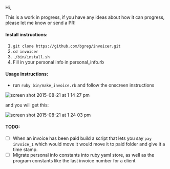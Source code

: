 Hi,

This is a work in progress, if you have any ideas about how it can progress, please let me know or send a PR!

#### Install instructions:

1. `git clone https://github.com/bgreg/invoicer.git`
1. `cd invoicer`
1. `./bin/install.sh`
1. Fill in your personal info in personal_info.rb


#### Usage instructions:

- run `ruby bin/make_invoice.rb` and follow the onscreen instructions

![screen shot 2015-08-21 at 1 14 27 pm](https://cloud.githubusercontent.com/assets/3711139/9418217/3258c862-4807-11e5-9db3-dff1c477de0c.png)


and you will get this:

![screen shot 2015-08-21 at 1 24 03 pm](https://cloud.githubusercontent.com/assets/3711139/9418327/fe96adae-4807-11e5-8397-f8af75525732.png)



#### TODO:

- [ ] When an invoice has been paid build a script that lets you say `pay invoice_1`
      which would move it would move it to paid folder and give it a time stamp.
- [ ] Migrate personal info constants into ruby yaml store, as well as the program constants like
      the last invoice number for a client
